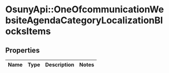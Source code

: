 # OsunyApi::OneOfcommunicationWebsiteAgendaCategoryLocalizationBlocksItems

## Properties
Name | Type | Description | Notes
------------ | ------------- | ------------- | -------------

